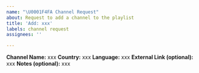 ```yaml
---
name: "\U0001F4FA Channel Request"
about: Request to add a channel to the playlist
title: 'Add: xxx'
labels: channel request
assignees: ''

---
```


<!-- Please fill out the information in this issue template so that we can
efficiently process your request -->

<!-- IMPORTANT: An issue may contain a request for only one channel, otherwise it will be closed -->

**Channel Name:** xxx
**Country:** xxx
**Language:** xxx
**External Link (optional):** xxx
**Notes (optional):** xxx
